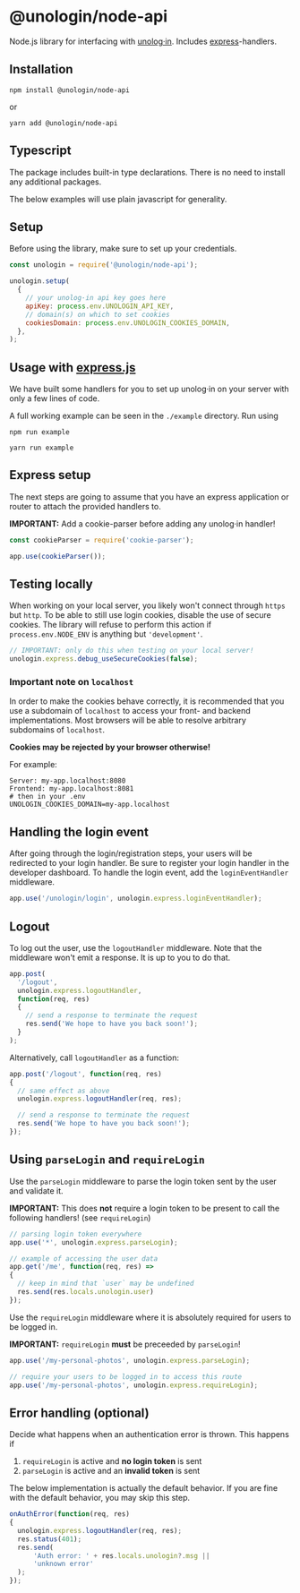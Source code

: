 
# @unologin/node-api

Node.js library for interfacing with [unolog·in](https://unolog.in). Includes [express](https://expressjs.com/)-handlers.

## Installation

```
npm install @unologin/node-api
```

or

```
yarn add @unologin/node-api
```

## Typescript

The package includes built-in type declarations. There is no need to install any additional packages.

The below examples will use plain javascript for generality.

## Setup

Before using the library, make sure to set up your credentials.

```javascript
const unologin = require('@unologin/node-api');

unologin.setup(
  {
    // your unolog·in api key goes here
    apiKey: process.env.UNOLOGIN_API_KEY,
    // domain(s) on which to set cookies
    cookiesDomain: process.env.UNOLOGIN_COOKIES_DOMAIN,
  },
);
```

## Usage with [express.js](https://expressjs.com/)

We have built some handlers for you to set up unolog·in on your server with only a few lines of code. 

A full working example can be seen in the ```./example``` directory. Run using

```
npm run example
```

```
yarn run example
```

## Express setup

The next steps are going to assume that you have an express application or router to attach the provided handlers to.

**IMPORTANT:** Add a cookie-parser before adding any unolog·in handler!

```javascript
const cookieParser = require('cookie-parser');

app.use(cookieParser());
```

## Testing locally

When working on your local server, you likely won't connect through ```https``` but ```http```. To be able to still use login cookies, disable the use of secure cookies. The library will refuse to perform this action if ```process.env.NODE_ENV``` is anything but ```'development'```.

```javascript
// IMPORTANT: only do this when testing on your local server!
unologin.express.debug_useSecureCookies(false);
```

### Important note on ```localhost```

In order to make the cookies behave correctly, it is recommended that you use a subdomain of ```localhost``` to access your front- and backend implementations. Most browsers will be able to resolve arbitrary subdomains of ```localhost```.

**Cookies may be rejected by your browser otherwise!**

For example: 

```
Server: my-app.localhost:8080
Frontend: my-app.localhost:8081
# then in your .env
UNOLOGIN_COOKIES_DOMAIN=my-app.localhost
```


## Handling the login event

After going through the login/registration steps, your users will be redirected to your login handler. Be sure to register your login handler in the developer dashboard. To handle the login event, add the ```loginEventHandler``` middleware.

```javascript
app.use('/unologin/login', unologin.express.loginEventHandler);
```

## Logout

To log out the user, use the ```logoutHandler``` middleware. Note that the middleware won't emit a response. It is up to you to do that.

```javascript
app.post(
  '/logout', 
  unologin.express.logoutHandler, 
  function(req, res)
  {
    // send a response to terminate the request
    res.send('We hope to have you back soon!');
  }
);
```

Alternatively, call ```logoutHandler``` as a function:
```javascript
app.post('/logout', function(req, res)
{
  // same effect as above
  unologin.express.logoutHandler(req, res);

  // send a response to terminate the request
  res.send('We hope to have you back soon!');
});
```

## Using ```parseLogin``` and ```requireLogin```

Use the ```parseLogin``` middleware to parse the login token sent by the user and validate it. 

**IMPORTANT:** This does **not** require a login token to be present to call the following handlers! (see ```requireLogin```) 

```javascript
// parsing login token everywhere 
app.use('*', unologin.express.parseLogin);

// example of accessing the user data
app.get('/me', function(req, res) => 
{
  // keep in mind that `user` may be undefined
  res.send(res.locals.unologin.user)
});
```

Use the ```requireLogin``` middleware where it is absolutely required for users to be logged in.

**IMPORTANT:** ```requireLogin``` **must** be preceeded by ```parseLogin```!

```javascript
app.use('/my-personal-photos', unologin.express.parseLogin);

// require your users to be logged in to access this route
app.use('/my-personal-photos', unologin.express.requireLogin);
```


## Error handling (optional)

Decide what happens when an authentication error is thrown. This happens if

1. ```requireLogin``` is active and **no login token** is sent
2. ```parseLogin``` is active and an **invalid token** is sent

The below implementation is actually the default behavior. If you are fine with the default behavior, you may skip this step. 
```javascript
onAuthError(function(req, res)
{
  unologin.express.logoutHandler(req, res);
  res.status(401);
  res.send(
      'Auth error: ' + res.locals.unologin?.msg ||
      'unknown error'
  );
});
```